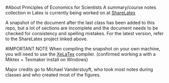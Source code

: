 #About Principles of Economics for Scientists
A summary/course notes collection in Latex is currently being worked on at [ShareLatex](https://www.sharelatex.com/project/56239aff652e7ed02a181c63)

A snapshot of the document after the last class has been added to this repo, but a lot of sections are incomplete and the document needs to be checked for consistency and spelling mistakes.
For the latest version, refer to the ShareLatex project linked above.

#IMPORTANT NOTE 
When compiling the snapshot on your own machine, you will need to use the [XeLaTex](https://en.wikipedia.org/wiki/XeTeX) compiler.
(confirmed working a with a Miktex + Texmaker install on Windows)

Major credits go to Michael Vanderstuyft, who took most notes during classes and who created most of the figures.

